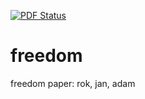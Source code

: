 [![PDF Status](https://www.sharelatex.com/github/repos/theaok/freedom/builds/latest/badge.svg)](https://www.sharelatex.com/github/repos/theaok/freedom/builds/latest/output.pdf)
# freedom
freedom paper: rok, jan, adam






